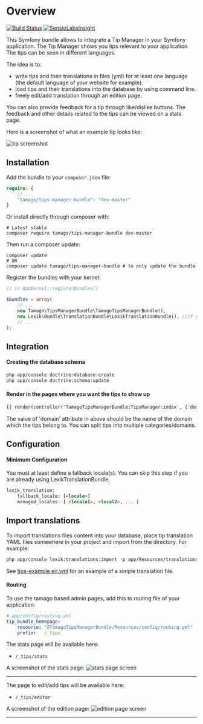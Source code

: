 # Overview

[![Build Status](https://travis-ci.org/tamago-db/TamagoTipsManagerBundle.svg?branch=master)](https://travis-ci.org/tamago-db/TamagoTipsManagerBundle)
[![SensioLabsInsight](https://insight.sensiolabs.com/projects/a4467ecd-4467-4551-bb58-7486d298d316/mini.png)](https://insight.sensiolabs.com/projects/a4467ecd-4467-4551-bb58-7486d298d316)

This Symfony bundle allows to integrate a Tip Manager in your Symfony application.
The Tip Manager shows you tips relevant to your application. The tips can be seen in different languages.

The idea is to:
* write tips and their translations in files (yml) for at least one language (the default language of your website for example).
* load tips and their translations into the database by using command line.
* freely edit/add translation through an edition page.

You can also provide feedback for a tip through like/dislike buttons.
The feedback and other details related to the tips can be viewed on a stats page.

Here is a screenshot of what an example tip looks like:

![tip screenshot](https://raw.githubusercontent.com/tamago-db/TamagoTipsManagerBundle/master/Resources/doc/TipScreenshot.png)

## **Installation**

Add the bundle to your `composer.json` file:

```php
require: {
    // ...
    "tamago/tips-manager-bundle": "dev-master"
}
```

Or install directly through composer with:

```
# Latest stable
composer require tamago/tips-manager-bundle dev-master
```

Then run a composer update:

```
composer update
# OR
composer update tamago/tips-manager-bundle # to only update the bundle
```

Register the bundles with your kernel:

```php
// in AppKernel::registerBundles()

$bundles = array(
    // ...
    new Tamago\TipsManagerBundle\TamagoTipsManagerBundle(),
    new Lexik\Bundle\TranslationBundle\LexikTranslationBundle(), //if you don't have this installed already
    // ...
);
```

## **Integration**

#### Creating the database schema

```html
php app/console doctrine:database:create
php app/console doctrine:schema:update
```

#### Render in the pages where you want the tips to show up

```html
{{ render(controller('TamagoTipsManagerBundle:TipsManager:index', {'domain': 'some-domain-name'})) }}
```
The value of 'domain' attribute in above should be the name of the domain which the tips belong to.
You can split tips into multiple categories/domains.


## **Configuration**

#### Minimum Configuration 

 You must at least define a fallback locale(s). You can skip this step if you are already using LexikTranslationBundle. 

```html
lexik_translation:
    fallback_locale: [<locale>] 
    managed_locales: [ <locale1>, <local2>, ... ]
```

## **Import translations**

To import translations files content into your database, place tip translation YAML files somewhere in your project
and import from the directory.  For example:

```html
php app/console lexik:translations:import -p app/Resources/translations/tips/
```

See [tips-example.en.yml](Resources/translations/tips/tips-example.en.yml) for an example of a simple translation file.

#### Routing

To use the tamago based admin pages, add this to routing file of your application:

```yml
# app/config/routing.yml
tip_bundle_homepage:
    resource: "@TamagoTipsManagerBundle/Resources/config/routing.yml"
    prefix:   /_tips
```

The stats page will be available here:

* `/_tips/stats`

A screenshot of the stats page:
![stats page screen](https://raw.githubusercontent.com/tamago-db/TamagoTipsManagerBundle/master/Resources/doc/StatsScreen.JPG)

________________________________

The page to edit/add tips will be available here:

* `/_tips/editor`

A screenshot of the edition page:
![edition page screen](https://raw.githubusercontent.com/tamago-db/TamagoTipsManagerBundle/master/Resources/doc/TranslationsScreen.JPG)

________________________________
